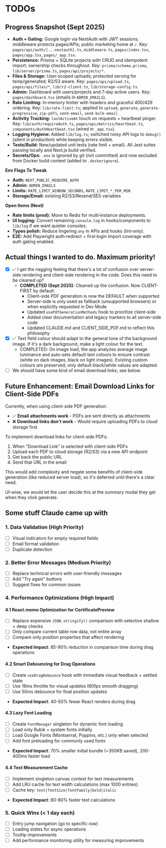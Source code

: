 # TODOs

## Progress Snapshot (Sept 2025)

- **Auth + Gating:** Google login via NextAuth with JWT sessions; middleware protects pages/APIs; public marketing home at `/`. Key: `pages/api/auth/[...nextauth].ts`, `middleware.ts`, `pages/index.tsx`, `pages/app.tsx`, `pages/_app.tsx`.
- **Persistence:** Prisma + SQLite projects with CRUD and idempotent import; ownership checks throughout. Key: `prisma/schema.prisma`, `lib/server/prisma.ts`, `pages/api/projects/*`.
- **Files & Storage:** User‑scoped uploads; protected serving for temp/generated; R2/S3 aware. Key: `pages/api/upload.ts`, `pages/api/files/*`, `lib/r2-client.ts`, `lib/storage-config.ts`.
- **Admin:** Dashboard with users/projects and 7‑day active users. Key: `pages/dashboard.tsx` (emails in `ADMIN_EMAILS`).
- **Rate Limiting:** In‑memory limiter with headers and graceful 400/429 ordering. Key: `lib/rate-limit.ts`; applied to `upload`, `generate`, `generate-progressive`, `zip-pdfs`, `send-email`, `send-bulk-email`.
- **Activity Tracking:** `lastActiveAt` touch on requests + heartbeat pinger. Key: `lib/auth/requireAuth.ts`, `pages/api/metrics/heartbeat.ts`, `components/AuthHeartbeat.tsx` (wired in `_app.tsx`).
- **Logging Hygiene:** Added `lib/log.ts`; switched noisy API logs to `debug()` (silent in production) while keeping errors visible.
- **Tests/Build:** New/updated unit tests (rate limit + email). All Jest suites passing locally and Next.js build verified.
- **Secrets/Ops:** `.env` is ignored by git (not committed) and now excluded from Docker build context (added to `.dockerignore`).

**Env Flags To Tweak**
- **Auth:** `NEXT_PUBLIC_REQUIRE_AUTH`
- **Admin:** `ADMIN_EMAILS`
- **Limits:** `RATE_LIMIT_WINDOW_SECONDS`, `RATE_LIMIT_*_PER_MIN`
- **Storage/Email:** existing R2/S3/Resend/SES variables

**Open Items (Next)**
- **Rate limits (prod):** Move to Redis for multi‑instance deployments.
- **UI logging:** Convert remaining `console.log` in hooks/components to `lib/log` if we want quieter consoles.
- **Types polish:** Reduce lingering `any` in APIs and hooks (lint‑only).
- **E2E:** Add Playwright auth‑redirect + first‑login import coverage with auth gating enabled.


## Actual things I wanted to do. Maximum priority!

- [x] ✅ I get the nagging feeling that there's a lot of confusion over server-side rendering and client-side rendering in the code. Does this need to be cleaned up?
  - **COMPLETED (Sept 2025)**: Cleaned up the confusion. Now CLIENT-FIRST by default:
    - Client-side PDF generation is now the DEFAULT when supported
    - Server-side is only used as fallback (unsupported browsers) or when explicitly requested in Dev Mode
    - Updated `usePdfGenerationMethods` hook to prioritize client-side
    - Added clear documentation and legacy markers to all server-side code
    - Updated CLAUDE.md and CLIENT_SIDE_PDF.md to reflect this philosophy
- [x] ✅ Text field colour should adapt to the general tone of the background image. If it's a dark background, make a light colour for the text.
  - COMPLETED: On image load, the app analyzes average image luminance and auto-sets default text colours to ensure contrast (white on dark images, black on light images). Existing custom colours are preserved; only default black/white values are adapted.
- [ ] We should have some kind of email download links; see below.

## Future Enhancement: Email Download Links for Client-Side PDFs

Currently, when using client-side PDF generation:

- ✅ **Email attachments work** - PDFs are sent directly as attachments
- ❌ **Download links don't work** - Would require uploading PDFs to cloud storage first

To implement download links for client-side PDFs:

1. When "Download Link" is selected with client-side PDFs
2. Upload each PDF to cloud storage (R2/S3) via a new API endpoint
3. Get back the public URL
4. Send that URL in the email

This would add complexity and negate some benefits of client-side generation (like reduced server load), so it's deferred until there's a clear need.

UI-wise, we would let the user decide this at the summary modal they get when they click generate.

## Some stuff Claude came up with

### 1. Data Validation (High Priority)

- [ ] Visual indicators for empty required fields
- [ ] Email format validation
- [ ] Duplicate detection

### 2. Better Error Messages (Medium Priority)

- [ ] Replace technical errors with user-friendly messages
- [ ] Add "Try again" buttons
- [ ] Suggest fixes for common issues

### 4. Performance Optimizations (High Impact)

#### 4.1 React.memo Optimization for CertificatePreview

- [ ] Replace expensive `JSON.stringify()` comparison with selective shallow + deep checks
- [ ] Only compare current table row data, not entire array
- [ ] Compare only position properties that affect rendering
- **Expected Impact**: 85-90% reduction in comparison time during drag operations

#### 4.2 Smart Debouncing for Drag Operations

- [ ] Create `useDragDebounce` hook with immediate visual feedback + settled state
- [ ] Use 16ms throttle for visual updates (60fps smooth dragging)
- [ ] Use 50ms debounce for final position updates
- **Expected Impact**: 40-50% fewer React renders during drag

#### 4.3 Lazy Font Loading

- [ ] Create `FontManager` singleton for dynamic font loading
- [ ] Load only Rubik + system fonts initially
- [ ] Load Google Fonts (Montserrat, Poppins, etc.) only when selected
- [ ] Add font preloading for commonly used fonts
- **Expected Impact**: 70% smaller initial bundle (~350KB saved), 200-400ms faster load

#### 4.4 Text Measurement Cache

- [ ] Implement singleton canvas context for text measurements
- [ ] Add LRU cache for text width calculations (max 1000 entries)
- [ ] Cache key: `text|fontSize|fontFamily|bold|italic`
- **Expected Impact**: 60-80% faster text calculations

### 5. Quick Wins (< 1 day each)

- [ ] Entry jump navigation (go to specific row)
- [ ] Loading states for async operations
- [ ] Tooltip improvements
- [ ] Add performance monitoring utility for measuring improvements
